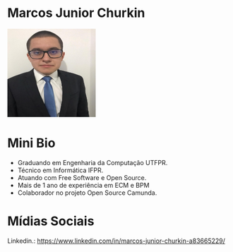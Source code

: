 # Marcos Junior Churkin
<img src="/speakers/img/PedroKravetz.JPG" alt="Pedro Kravetz" style="height: 200px; width:200px;"/>

# Mini Bio
* Graduando em Engenharia da Computação UTFPR.
* Técnico em Informática IFPR.
* Atuando com Free Software e Open Source.
* Mais de 1 ano de experiência em ECM e BPM
* Colaborador no projeto Open Source Camunda.

# Mídias Sociais
Linkedin.: https://www.linkedin.com/in/marcos-junior-churkin-a83665229/

